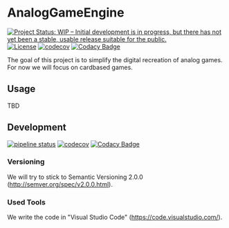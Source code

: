 # AnalogGameEngine

[![Project Status: WIP – Initial development is in progress, but there has not yet been a stable, usable release suitable for the public.](http://www.repostatus.org/badges/latest/wip.svg)](http://www.repostatus.org/#wip)
[![License](https://img.shields.io/badge/license-MIT-blue.svg)](https://gitlab.com/analoggameengine/MauMauPrototype/blob/master/LICENSE.txt)
[![codecov](https://codecov.io/gl/analoggameengine/AnalogGameEngine/branch/master/graph/badge.svg)](https://codecov.io/gl/analoggameengine/AnalogGameEngine)
[![Codacy Badge](https://api.codacy.com/project/badge/Grade/75cfef82df8647239f1056b630c56dc0)](https://www.codacy.com/app/NicoVIII/AnalogGameEngine?utm_source=gitlab.com&utm_medium=referral&utm_content=analoggameengine/AnalogGameEngine&utm_campaign=Badge_Grade)

<!--[![GitHub Release](https://img.shields.io/github/release/GreyscaleUnicorns/CardGame-Engine.svg)]()
[![Github Pre-Release](https://img.shields.io/github/release/NicoVIII/Andromeda-for-GOG/all.svg?label=prerelease)]-->

The goal of this project is to simplify the digital recreation of analog games. For now we will focus on cardbased games.

## Usage

TBD

## Development

[![pipeline status](https://gitlab.com/analoggameengine/AnalogGameEngine/badges/develop/pipeline.svg)](https://gitlab.com/analoggameengine/AnalogGameEngine/commits/develop)
[![codecov](https://codecov.io/gl/analoggameengine/AnalogGameEngine/branch/develop/graph/badge.svg)](https://codecov.io/gl/analoggameengine/AnalogGameEngine/branch/develop)
[![Codacy Badge](https://api.codacy.com/project/badge/Grade/75cfef82df8647239f1056b630c56dc0)](https://www.codacy.com/app/NicoVIII/AnalogGameEngine?utm_source=gitlab.com&utm_medium=referral&utm_content=analoggameengine/AnalogGameEngine&utm_campaign=Badge_Grade)

### Versioning

We will try to stick to Semantic Versioning 2.0.0 (<http://semver.org/spec/v2.0.0.html>).

### Used Tools

We write the code in "Visual Studio Code" (<https://code.visualstudio.com/>).
